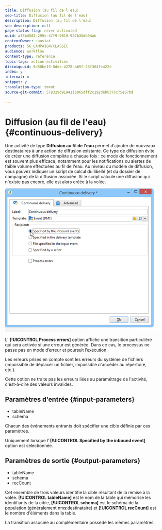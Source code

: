```yaml
---
title: Diffusion (au fil de l'eau)
seo-title: Diffusion (au fil de l'eau)
description: Diffusion (au fil de l'eau)
seo-description: null
page-status-flag: never-activated
uuid: af8b4582-299e-47f9-9819-987b35db94ab
contentOwner: sauviat
products: SG_CAMPAIGN/CLASSIC
audience: workflow
content-type: reference
topic-tags: action-activities
discoiquuid: 9d80be19-8dde-4278-ab5f-23f364fe422e
index: y
internal: n
snippet: y
translation-type: tm+mt
source-git-commit: 579329d9194115065dff2c192deb0376c75e67bd

---
```



# Diffusion (au fil de l&#39;eau){#continuous-delivery}

Une activité de type **Diffusion au fil de l&#39;eau** permet d&#39;ajouter de nouveaux destinataires à une action de diffusion existante. Ce type de diffusion évite de créer une diffusion complète à chaque fois : ce mode de fonctionnement est souvent plus efficace, notamment pour les notifications ou alertes de faible volume effectuées au fil de l&#39;eau. Au niveau du modèle de diffusion, vous pouvez indiquer un script de calcul du libellé (et du dossier de campagne) de la diffusion associée. Si le script calcule une diffusion qui n&#39;existe pas encore, elle est alors créée à la volée.

![](assets/edit_diffusion_fil.png)

L’ **[!UICONTROL Process errors]** option affiche une transition particulière qui sera activée si une erreur est générée. Dans ce cas, le processus ne passe pas en mode d’erreur et poursuit l’exécution.

Les erreurs prises en compte sont les erreurs du système de fichiers (impossible de déplacer un fichier, impossible d&#39;accéder au répertoire, etc.).

Cette option ne traite pas les erreurs liées au paramétrage de l&#39;activité, c&#39;est-à-dire des valeurs invalides.

## Paramètres d&#39;entrée {#input-parameters}

* tableName
* schema

Chacun des événements entrants doit spécifier une cible définie par ces paramètres.

Uniquement lorsque l’ **[!UICONTROL Specified by the inbound event]** option est sélectionnée.

## Paramètres de sortie {#output-parameters}

* tableName
* schema
* recCount

Cet ensemble de trois valeurs identifie la cible résultant de la remise à la volée. **[!UICONTROL tableName]** est le nom de la table qui mémorise les identifiants de la cible, **[!UICONTROL schema]** est le schéma de la population (généralement nms:destinataire) et **[!UICONTROL recCount]** est le nombre d&#39;éléments dans la table.

La transition associée au complémentaire possède les mêmes paramètres.
